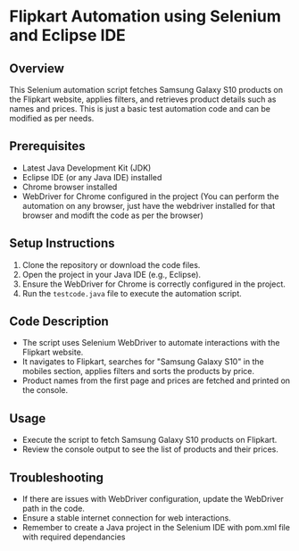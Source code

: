 # Flipkart Automation using Selenium and Eclipse IDE


## Overview
This Selenium automation script fetches Samsung Galaxy S10 products on the Flipkart website, applies filters, and retrieves product details such as names and prices. This is just a basic test automation code and can be modified as per needs.

## Prerequisites
- Latest Java Development Kit (JDK) 
- Eclipse IDE (or any Java IDE) installed
- Chrome browser installed
- WebDriver for Chrome configured in the project
  (You can perform the automation on any browser, just have the webdriver installed for that browser and modift the code as per the browser)

## Setup Instructions
1. Clone the repository or download the code files.
2. Open the project in your Java IDE (e.g., Eclipse).
3. Ensure the WebDriver for Chrome is correctly configured in the project.
4. Run the `testcode.java` file to execute the automation script.

## Code Description
- The script uses Selenium WebDriver to automate interactions with the Flipkart website.
- It navigates to Flipkart, searches for "Samsung Galaxy S10" in the mobiles section, applies filters and sorts the products by price.
- Product names from the first page and prices are fetched and printed on the console.

## Usage
- Execute the script to fetch Samsung Galaxy S10 products on Flipkart.
- Review the console output to see the list of products and their prices.

## Troubleshooting
- If there are issues with WebDriver configuration, update the WebDriver path in the code.
- Ensure a stable internet connection for web interactions.
- Remember to create a Java project in the Selenium IDE with pom.xml file with required dependancies




